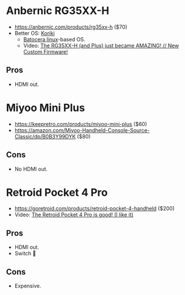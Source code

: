 # Anbernic RG35XX-H

- https://anbernic.com/products/rg35xx-h ($70)
- Better OS: [Koriki](https://github.com/rg35xx-cfw/rg35xx-cfw.github.io)
  - [Batocera linux](https://batocera.org)-based OS.
  - Video: [The RG35XX-H (and Plus) just became AMAZING! // New Custom Firmware!](https://youtu.be/Lm5W3Y1Ud4o)

## Pros

- HDMI out.

# Miyoo Mini Plus

- https://keepretro.com/products/miyoo-mini-plus ($60)
- https://amazon.com/Miyoo-Handheld-Console-Source-Classic/dp/B0B3Y99DYK ($80)

## Cons

- No HDMI out.

# Retroid Pocket 4 Pro

- https://goretroid.com/products/retroid-pocket-4-handheld ($200)
- Video: [The Retroid Pocket 4 Pro is good! (I like it)](https://youtu.be/IgwtAxk3DsY)

## Pros

- HDMI out.
- Switch 🤫

## Cons

- Expensive.
